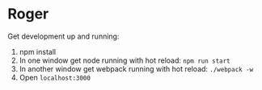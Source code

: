 # Roger

Get development up and running:

1. npm install
1. In one window get node running with hot reload: `npm run start`
1. In another window get webpack running with hot reload: `./webpack -w`
1. Open `localhost:3000`
